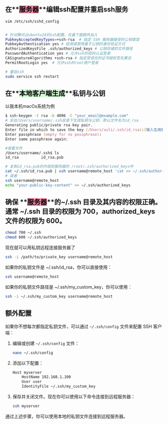 ## 在**<mark style="background: #FF5582A6;">服务器</mark>**编辑ssh配置并重启ssh服务
```zsh
vim /etc/ssh/sshd_config


# 针对腾讯云ubuntu24的ssh配置，在最下面额外加入
PubkeyAcceptedKeyTypes=+ssh-rsa  # 指定 SSH 服务器接受的公钥类型
PubkeyAuthentication yes # 启用或禁用基于公钥的身份验证方式
AuthorizedKeysFile .ssh/authorized_keys # 公钥存储的文件路径
PasswordAuthentication yes # 允许ssh的密码认证登录
CASignatureAlgorithms +ssh-rsa # 指定受信任的证书授权签名算法
PermitRootLogin yes  # 允许ssh的root用户登录

# 重启ssh
sudo service ssh restart

```

## 在**<mark style="background: #BBFABBA6;">本地客户端生成</mark>**私钥与公钥

以我本机macOs系统为例

```zsh
$ ssh-keygen -t rsa -b 4096 -C "your_email@example.com"
# 会在/Users/username/.ssh目录下生成私钥与公钥，默认文件名为id_rsa
Generating public/private rsa key pair.
Enter file in which to save the key (/Users/xuli/.ssh/id_rsa):[输入生成秘钥的文件名，默认为id_rsa]
Enter passphrase (empty for no passphrase):
Enter same passphrase again:

#查看文件
/Users/username/.ssh$ ls 
id_rsa          id_rsa.pub

# 复制id_rsa.pub的内容到服务器的 /root/.ssh/authorized_keys中
cat ~/.ssh/id_rsa.pub | ssh username@remote_host 'cat >> ~/.ssh/authorized_keys'
# 或者
ssh username@remote_host
echo "your-public-key-content" >> ~/.ssh/authorized_keys


```

## 确保 **<mark style="background: #FF5582A6;">服务器</mark>**的~/.ssh 目录及其内容的权限正确。通常 ~/.ssh 目录的权限为 700，authorized_keys 文件的权限为 600。

```zsh
chmod 700 ~/.ssh
chmod 600 ~/.ssh/authorized_keys
```

现在就可以用私钥远程连接服务器了
```zsh
ssh -i /path/to/private_key username@remote_host

```

如果你的私钥文件是 ~/.ssh/id_rsa，你可以直接使用：
```zsh
ssh username@remote_host
```


如果你的私钥文件路径是 ~/.ssh/my_custom_key，你可以使用：
```zsh
ssh -i ~/.ssh/my_custom_key username@remote_host
```

## 额外配置

如果你不想每次都指定私钥文件，可以通过 `~/.ssh/config` 文件来配置 SSH 客户端：

1. 编辑或创建 `~/.ssh/config` 文件：
    ```sh
    nano ~/.ssh/config
    ```

2. 添加以下配置：
    ```sh
    Host myserver
        HostName 192.168.1.100
        User user
        IdentityFile ~/.ssh/my_custom_key
    ```

3. 保存并关闭文件。现在你可以使用以下命令连接到远程服务器：
    ```sh
    ssh myserver
    ```

通过上述步骤，你可以使用本地的私钥文件连接到远程服务器。